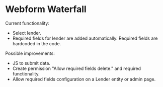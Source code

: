 # Webform Waterfall

Current functionality:

- Select lender.
- Required fields for lender are added automatically. Required fields are hardcoded in the code.

Possible improvements:

- JS to submit data.
- Create permission "Allow required fields delete." and required functionality.
- Allow required fields configuration on a Lender entity or admin page.